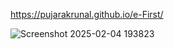 https://pujarakrunal.github.io/e-First/


 ![Screenshot 2025-02-04 193823](https://github.com/user-attachments/assets/35db0e0b-80c2-44d6-bf24-77e12c683a20)
